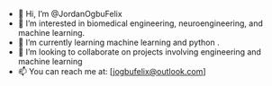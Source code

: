 - 👋 Hi, I’m @JordanOgbuFelix
- 👀 I’m interested in biomedical engineering, neuroengineering, and machine learning.
- 🌱 I’m currently learning machine learning and python .
- 💞️ I’m looking to collaborate on projects involving engineering and machine learning 
- 📫 You can reach me at: [jogbufelix@outlook.com]

<!---
JordanOgbuFelix/JordanOgbuFelix is a ✨ special ✨ repository because its `README.md` (this file) appears on your GitHub profile.
You can click the Preview link to take a look at your changes.
--->

